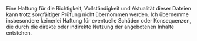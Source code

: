 Eine Haftung für die Richtigkeit, Vollständigkeit und Aktualität dieser Dateien kann trotz sorgfältiger Prüfung nicht übernommen werden. Ich übernemme insbesondere keinerlei Haftung für eventuelle Schäden oder Konsequenzen, die durch die direkte oder indirekte Nutzung der angebotenen Inhalte entstehen.
